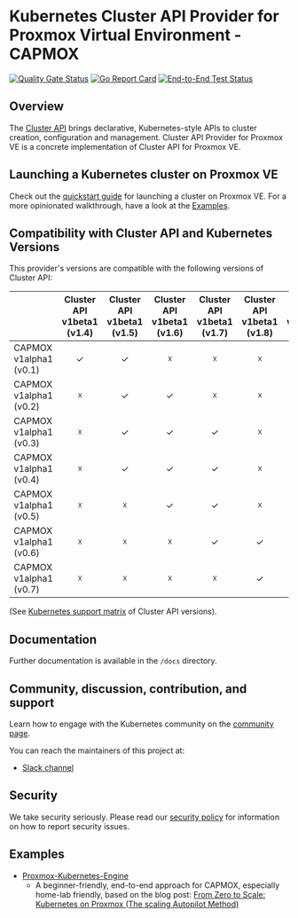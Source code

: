 # Kubernetes Cluster API Provider for Proxmox Virtual Environment - CAPMOX

[![Quality Gate Status](https://sonarcloud.io/api/project_badges/measure?project=ionos-cloud_cluster-api-provider-proxmox&metric=alert_status&token=fb1b4c0a87d83a780c76c21be0f89dc13efc2ca0)](https://sonarcloud.io/summary/new_code?id=ionos-cloud_cluster-api-provider-proxmox)
[![Go Report Card](https://goreportcard.com/badge/github.com/ionos-cloud/cluster-api-provider-proxmox)](https://goreportcard.com/report/github.com/ionos-cloud/cluster-api-provider-proxmox)
[![End-to-End Test Status](https://github.com/ionos-cloud/cluster-api-provider-proxmox/actions/workflows/e2e.yml/badge.svg?branch=main)](https://github.com/ionos-cloud/cluster-api-provider-proxmox/actions/workflows/e2e.yml?query=branch%3Amain)

## Overview

The [Cluster API](https://github.com/kubernetes-sigs/cluster-api) brings declarative, Kubernetes-style APIs to cluster creation, configuration and management.
Cluster API Provider for Proxmox VE is a concrete implementation of Cluster API for Proxmox VE.

## Launching a Kubernetes cluster on Proxmox VE

Check out the [quickstart guide](./docs/Usage.md#quick-start) for launching a cluster on Proxmox VE. For a more opinionated walkthrough, have a look at the [Examples](#examples).

## Compatibility with Cluster API and Kubernetes Versions
This provider's versions are compatible with the following versions of Cluster API:

|                        | Cluster API v1beta1 (v1.4) | Cluster API v1beta1 (v1.5) | Cluster API v1beta1 (v1.6) | Cluster API v1beta1 (v1.7) | Cluster API v1beta1 (v1.8) | Cluster API v1beta1 (v1.9) |
|------------------------|:--------------------------:|:--------------------------:|:--------------------------:|:--------------------------:|:--------------------------:|:--------------------------:|
| CAPMOX v1alpha1 (v0.1) |             ✓              |             ✓              |             ☓              |             ☓              |             ☓              |             ☓              |
| CAPMOX v1alpha1 (v0.2) |             ☓              |             ✓              |             ✓              |             ☓              |             ☓              |             ☓              |
| CAPMOX v1alpha1 (v0.3) |             ☓              |             ✓              |             ✓              |             ✓              |             ☓              |             ☓              |
| CAPMOX v1alpha1 (v0.4) |             ☓              |             ✓              |             ✓              |             ✓              |             ☓              |             ☓              |
| CAPMOX v1alpha1 (v0.5) |             ☓              |             ☓              |             ✓              |             ✓              |             ☓              |             ☓              |
| CAPMOX v1alpha1 (v0.6) |             ☓              |             ☓              |             ☓              |             ✓              |             ✓              |             ☓              |
| CAPMOX v1alpha1 (v0.7) |             ☓              |             ☓              |             ☓              |             ☓              |             ✓              |             ✓              |

(See [Kubernetes support matrix](https://cluster-api.sigs.k8s.io/reference/versions.html) of Cluster API versions).

## Documentation

Further documentation is available in the `/docs` directory.

## Community, discussion, contribution, and support

Learn how to engage with the Kubernetes community on the [community page](http://kubernetes.io/community/).

You can reach the maintainers of this project at:

- [Slack channel](https://kubernetes.slack.com/messages/cluster-api-proxmox)

## Security

We take security seriously.
Please read our [security policy](SECURITY.md) for information on how to report security issues.

## Examples
- [Proxmox-Kubernetes-Engine](https://github.com/Caprox-eu/Proxmox-Kubernetes-Engine)
    - A beginner-friendly, end-to-end approach for CAPMOX, especially home-lab friendly, based on the blog post: [From Zero to Scale: Kubernetes on Proxmox (The scaling Autopilot Method)](https://dev.to/3deep5me/from-zero-to-scale-kubernetes-on-proxmox-the-scaling-autopilot-method-1l64)